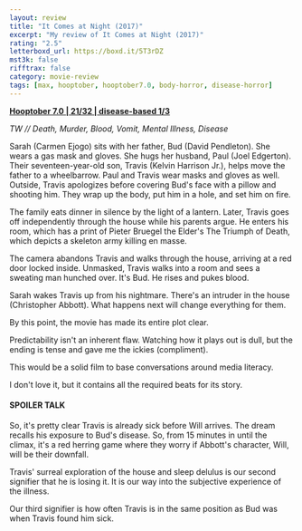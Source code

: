 ```yaml
---
layout: review
title: "It Comes at Night (2017)"
excerpt: "My review of It Comes at Night (2017)"
rating: "2.5"
letterboxd_url: https://boxd.it/5T3rDZ
mst3k: false
rifftrax: false
category: movie-review
tags: [max, hooptober, hooptober7.0, body-horror, disease-horror]
---
```


<b><a href="https://boxd.it/pOK5i/detail" target="_blank" rel="noopener">Hooptober 7.0 | 21/32 | disease-based 1/3</a></b>

<i>TW // Death, Murder, Blood, Vomit, Mental Illness, Disease</i>

Sarah (Carmen Ejogo) sits with her father, Bud (David Pendleton). She wears a gas mask and gloves. She hugs her husband, Paul (Joel Edgerton). Their seventeen-year-old son, Travis (Kelvin Harrison Jr.), helps move the father to a wheelbarrow. Paul and Travis wear masks and gloves as well. Outside, Travis apologizes before covering Bud's face with a pillow and shooting him. They wrap up the body, put him in a hole, and set him on fire.

The family eats dinner in silence by the light of a lantern. Later, Travis goes off independently through the house while his parents argue. He enters his room, which has a print of Pieter Bruegel the Elder's The Triumph of Death, which depicts a skeleton army killing en masse.

The camera abandons Travis and walks through the house, arriving at a red door locked inside. Unmasked, Travis walks into a room and sees a sweating man hunched over. It's Bud. He rises and pukes blood.

Sarah wakes Travis up from his nightmare. There's an intruder in the house (Christopher Abbott). What happens next will change everything for them.

By this point, the movie has made its entire plot clear.

Predictability isn't an inherent flaw. Watching how it plays out is dull, but the ending is tense and gave me the ickies (compliment).

This would be a solid film to base conversations around media literacy.

I don't love it, but it contains all the required beats for its story.

#### SPOILER TALK

So, it's pretty clear Travis is already sick before Will arrives. The dream recalls his exposure to Bud's disease. So, from 15 minutes in until the climax, it's a red herring game where they worry if Abbott's character, Will, will be their downfall.

Travis' surreal exploration of the house and sleep delulus is our second signifier that he is losing it. It is our way into the subjective experience of the illness.

Our third signifier is how often Travis is in the same position as Bud was when Travis found him sick.
